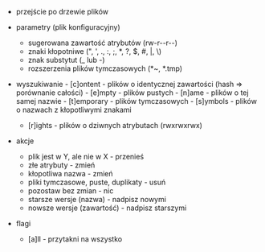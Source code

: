 - przejście po drzewie plików

- parametry (plik konfiguracyjny)
    - sugerowana zawartość atrybutów (rw-r--r--)
    - znaki kłopotniwe (", ', ., :, ;, *, ?, $, #, |, \\)
    - znak substytut (_ lub -)
    - rozszerzenia plików tymczasowych (*~, *.tmp)

- wyszukiwanie
        - [c]ontent - plików o identycznej zawartości (hash => porównanie całości)
        - [e]mpty - plików pustych
        - [n]ame - plików o tej samej nazwie
        - [t]emporary - plików tymczasowych
        - [s]ymbols - plików o nazwach z kłopotliwymi znakami
    - [r]ights - plików o dziwnych atrybutach (rwxrwxrwx)

- akcje
    - plik jest w Y, ale nie w X - przenieś
    - złe atrybuty - zmień
    - kłopotliwa nazwa - zmień
    - pliki tymczasowe, puste, duplikaty - usuń
    - pozostaw bez zmian - nic
    - starsze wersje (nazwa) - nadpisz nowymi
    - nowsze wersje (zawartość) - nadpisz starszymi

- flagi
    - [a]ll - przytakni na wszystko
